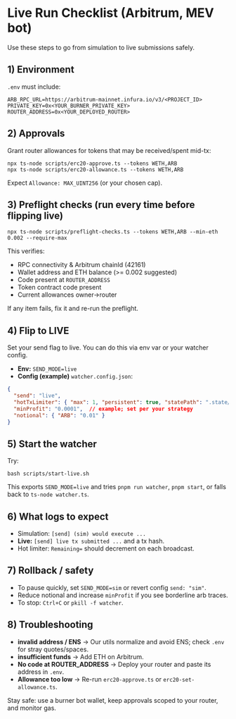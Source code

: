 # Live Run Checklist (Arbitrum, MEV bot)

Use these steps to go from simulation to live submissions safely.

## 1) Environment

`.env` must include:
```
ARB_RPC_URL=https://arbitrum-mainnet.infura.io/v3/<PROJECT_ID>
PRIVATE_KEY=0x<YOUR_BURNER_PRIVATE_KEY>
ROUTER_ADDRESS=0x<YOUR_DEPLOYED_ROUTER>
```

## 2) Approvals

Grant router allowances for tokens that may be received/spent mid-tx:
```
npx ts-node scripts/erc20-approve.ts --tokens WETH,ARB
npx ts-node scripts/erc20-allowance.ts --tokens WETH,ARB
```
Expect `Allowance: MAX_UINT256` (or your chosen cap).

## 3) Preflight checks (run every time before flipping live)

```
npx ts-node scripts/preflight-checks.ts --tokens WETH,ARB --min-eth 0.002 --require-max
```
This verifies:
- RPC connectivity & Arbitrum chainId (42161)
- Wallet address and ETH balance (>= 0.002 suggested)
- Code present at `ROUTER_ADDRESS`
- Token contract code present
- Current allowances owner->router

If any item fails, fix it and re-run the preflight.

## 4) Flip to LIVE

Set your send flag to live. You can do this via env var or your watcher config.
- **Env:** `SEND_MODE=live`
- **Config (example)** `watcher.config.json`:
```json
{
  "send": "live",
  "hotTxLimiter": { "max": 1, "persistent": true, "statePath": ".state/hot_tx_counter.json" },
  "minProfit": "0.0001",  // example; set per your strategy
  "notional": { "ARB": "0.01" }
}
```

## 5) Start the watcher

Try:
```
bash scripts/start-live.sh
```
This exports `SEND_MODE=live` and tries `pnpm run watcher`, `pnpm start`, or falls back to `ts-node watcher.ts`.

## 6) What logs to expect

- Simulation: `[send] (sim) would execute ...`
- **Live:** `[send] live tx submitted ...` and a tx hash.
- Hot limiter: `Remaining=` should decrement on each broadcast.

## 7) Rollback / safety

- To pause quickly, set `SEND_MODE=sim` or revert config `send: "sim"`.
- Reduce notional and increase `minProfit` if you see borderline arb traces.
- To stop: `Ctrl+C` or `pkill -f watcher`.

## 8) Troubleshooting

- **invalid address / ENS** → Our utils normalize and avoid ENS; check `.env` for stray quotes/spaces.
- **insufficient funds** → Add ETH on Arbitrum.
- **No code at ROUTER_ADDRESS** → Deploy your router and paste its address in `.env`.
- **Allowance too low** → Re-run `erc20-approve.ts` or `erc20-set-allowance.ts`.

Stay safe: use a burner bot wallet, keep approvals scoped to your router, and monitor gas.
